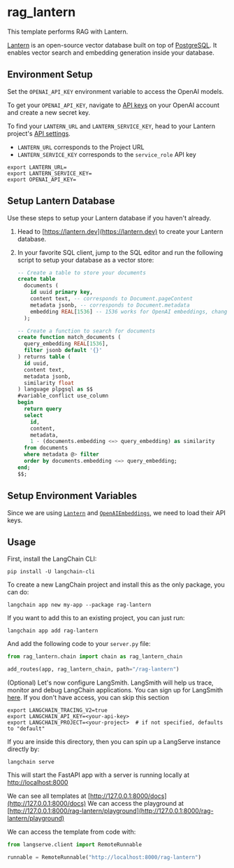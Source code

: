 
# rag_lantern

This template performs RAG with Lantern.

[Lantern](https://lantern.dev) is an open-source vector database built on top of [PostgreSQL](https://en.wikipedia.org/wiki/PostgreSQL). It enables vector search and embedding generation inside your database.

## Environment Setup

Set the `OPENAI_API_KEY` environment variable to access the OpenAI models.

To get your `OPENAI_API_KEY`, navigate to [API keys](https://platform.openai.com/account/api-keys) on your OpenAI account and create a new secret key.

To find your `LANTERN_URL` and `LANTERN_SERVICE_KEY`, head to your Lantern project's [API settings](https://lantern.dev/dashboard/project/_/settings/api). 

- `LANTERN_URL` corresponds to the Project URL
- `LANTERN_SERVICE_KEY` corresponds to the `service_role` API key


```shell
export LANTERN_URL=
export LANTERN_SERVICE_KEY=
export OPENAI_API_KEY=
```

## Setup Lantern Database

Use these steps to setup your Lantern database if you haven't already.

1. Head to [https://lantern.dev](https://lantern.dev) to create your Lantern database.
2. In your favorite SQL client, jump to the SQL editor and run the following script to setup your database as a vector store:

   ```sql
   -- Create a table to store your documents
   create table
     documents (
       id uuid primary key,
       content text, -- corresponds to Document.pageContent
       metadata jsonb, -- corresponds to Document.metadata
       embedding REAL[1536] -- 1536 works for OpenAI embeddings, change as needed
     );

   -- Create a function to search for documents
   create function match_documents (
     query_embedding REAL[1536],
     filter jsonb default '{}'
   ) returns table (
     id uuid,
     content text,
     metadata jsonb,
     similarity float
   ) language plpgsql as $$
   #variable_conflict use_column
   begin
     return query
     select
       id,
       content,
       metadata,
       1 - (documents.embedding <=> query_embedding) as similarity
     from documents
     where metadata @> filter
     order by documents.embedding <=> query_embedding;
   end;
   $$;
   ```

## Setup Environment Variables

Since we are using [`Lantern`](https://python.langchain.com/docs/integrations/vectorstores/lantern) and [`OpenAIEmbeddings`](https://python.langchain.com/docs/integrations/text_embedding/openai), we need to load their API keys.

## Usage

First, install the LangChain CLI:

```shell
pip install -U langchain-cli
```

To create a new LangChain project and install this as the only package, you can do:

```shell
langchain app new my-app --package rag-lantern
```

If you want to add this to an existing project, you can just run:

```shell
langchain app add rag-lantern
```

And add the following code to your `server.py` file:

```python
from rag_lantern.chain import chain as rag_lantern_chain

add_routes(app, rag_lantern_chain, path="/rag-lantern")
```

(Optional) Let's now configure LangSmith. 
LangSmith will help us trace, monitor and debug LangChain applications. 
You can sign up for LangSmith [here](https://smith.langchain.com/). 
If you don't have access, you can skip this section

```shell
export LANGCHAIN_TRACING_V2=true
export LANGCHAIN_API_KEY=<your-api-key>
export LANGCHAIN_PROJECT=<your-project>  # if not specified, defaults to "default"
```

If you are inside this directory, then you can spin up a LangServe instance directly by:

```shell
langchain serve
```

This will start the FastAPI app with a server is running locally at 
[http://localhost:8000](http://localhost:8000)

We can see all templates at [http://127.0.0.1:8000/docs](http://127.0.0.1:8000/docs)
We can access the playground at [http://127.0.0.1:8000/rag-lantern/playground](http://127.0.0.1:8000/rag-lantern/playground)  

We can access the template from code with:

```python
from langserve.client import RemoteRunnable

runnable = RemoteRunnable("http://localhost:8000/rag-lantern")
```
